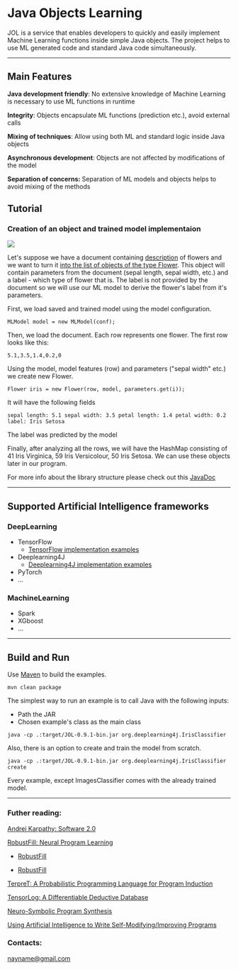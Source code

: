 Java Objects Learning
=========================

JOL is a service that enables developers to quickly and easily implement Machine Learning functions inside simple Java objects. The project helps to use ML generated code and standard Java code simultaneously.

---
## Main Features

**Java development friendly**:  No extensive knowledge of Machine Learning is necessary to use ML functions in runtime

**Integrity**: Objects encapsulate ML functions (prediction etc.), avoid external calls

**Mixing of techniques**: Allow using both ML and standard logic inside Java objects

**Asynchronous development**: Objects are not affected by modifications of the model

**Separation of concerns:**  Separation of ML models and objects helps to avoid mixing of the methods

## Tutorial
### Creation of an object and trained model implementaion
<img src="https://nayname.github.io/diagram.jpg?noresize"> 

Let's suppose we have a document containing [description](https://github.com/nayname/JOL/blob/master/src/main/resources/flowers/iris.txt) of flowers and we want to turn it [into the list of objects of the type Flower](https://github.com/nayname/JOL/blob/master/src/main/java/org/deeplearning4j/IrisClassifier.java). This object will contain parameters from the document (sepal length, sepal width, etc.) and a label - which type of flower that is. The label is not provided by the document so we will use our ML model to derive the flower's label from it's parameters.

First, we load saved and trained model using the model configuration.

`MLModel model = new MLModel(conf);`

Then, we load the document. Each row represents one flower. The first row looks like this:

`5.1,3.5,1.4,0.2,0`

Using the model, model features (row) and parameters ("sepal width" etc.) we create new Flower. 

`Flower iris = new Flower(row, model, parameters.get(i));`


It will have the following fields

`sepal length: 5.1 sepal width: 3.5 petal length: 1.4 petal width: 0.2 label: Iris Setosa`

The label was predicted by the model

Finally, after analyzing all the rows, we will have the HashMap consisting of 41 Iris Virginica, 59 Iris Versicolour, 50 Iris Setosa. We can use these objects later in our program.

For more info about the library structure please check out this [JavaDoc](https://nayname.github.io/javadoc/org/jol/core/package-summary.html)

---
## Supported Artificial Intelligence frameworks

### DeepLearning
 - TensorFlow
    - [TensorFlow implementation examples](https://github.com/nayname/JOL/blob/master/TF.md)
 - Deeplearning4J
    - [Deeplearning4J implementation examples](https://github.com/nayname/JOL/blob/master/DL4J.md)
 - PyTorch
 - ...


### MachineLearning

 - Spark
 - XGboost
 - ...

 

---


## Build and Run

Use [Maven](https://maven.apache.org/) to build the examples.

```
mvn clean package
```
The simplest way to  run an example is to call Java with the following inputs:

 - Path the JAR  
 - Chosen example's class as the main class

```
java -cp .:target/JOL-0.9.1-bin.jar org.deeplearning4j.IrisClassifier
```

Also, there is an option to create and train the model from scratch. 

```
java -cp .:target/JOL-0.9.1-bin.jar org.deeplearning4j.IrisClassifier create
```

Every example, except ImagesClassifier comes with the already trained model.

---

### Futher reading:

[Andrej Karpathy: Software 2.0](https://medium.com/@karpathy/software-2-0-a64152b37c35)

[RobustFill: Neural Program Learning](https://arxiv.org/abs/1703.07469)

 - [RobustFill](https://www.microsoft.com/en-us/research/blog/deep-learning-program-synthesis/)
 
 - [RobustFill](https://www.microsoft.com/en-us/research/publication/neuro-symbolic-program-synthesis-2/)

[TerpreT: A Probabilistic Programming Language for Program Induction](https://arxiv.org/abs/1608.04428)

[TensorLog: A Differentiable Deductive Database](https://arxiv.org/abs/1605.06523)

[Neuro-Symbolic Program Synthesis](https://www.microsoft.com/en-us/research/publication/neuro-symbolic-program-synthesis-2/)

[Using Artificial Intelligence to Write Self-Modifying/Improving Programs](http://www.primaryobjects.com/2013/01/27/using-artificial-intelligence-to-write-self-modifying-improving-programs/)

### Contacts:

nayname@gmail.com
